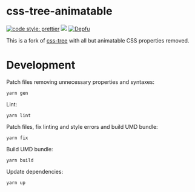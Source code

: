 # css-tree-animatable
[![code style: prettier](https://img.shields.io/badge/code_style-prettier-ff69b4.svg?style=flat-square)](https://github.com/prettier/prettier)
[![](https://img.shields.io/npm/v/css-tree-animatable.svg)](https://www.npmjs.com/package/css-tree-animatable)
[![Depfu](https://badges.depfu.com/badges/017c3c2b9238952382ecc432e9fdbf85/count.svg)](https://depfu.com/github/webanimate/css-tree-animatable?project_id=12847)

This is a fork of [css-tree](https://www.npmjs.com/package/css-tree) with all but animatable CSS properties removed.

# Development

Patch files removing unnecessary properties and syntaxes:

```shell script
yarn gen
```

Lint:

```shell script
yarn lint
```

Patch files, fix linting and style errors and build UMD bundle:

```shell script
yarn fix
```

Build UMD bundle:

```shell script
yarn build
```

Update dependencies:

```shell script
yarn up
```
